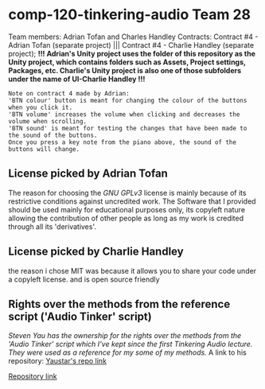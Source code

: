 # comp-120-tinkering-audio Team 28
Team members: Adrian Tofan and Charles Handley
Contracts:
Contract #4 - Adrian Tofan    (separate project) |||
Contract #4 - Charlie Handley (separate project); **!!! Adrian's Unity project uses the folder of this repository as the Unity project, which contains folders such as Assets, Project settings, Packages, etc. Charlie's Unity project is also one of those subfolders under the name of UI-Charlie Handley !!!**
    
    Note on contract 4 made by Adrian:
    'BTN colour' button is meant for changing the colour of the buttons when you click it.
    'BTN volume' increases the volume when clicking and decreases the volume when scrolling.
    'BTN sound' is meant for testing the changes that have been made to the sound of the buttons.
    Once you press a key note from the piano above, the sound of the buttons will change.
    
    
   
## License picked by Adrian Tofan
The reason for choosing the *GNU GPLv3* license is mainly because of its restrictive conditions against uncredited work. The Software that I provided should be used mainly for educational purposes only, its copyleft nature allowing the contribution of other people as long as my work is credited through all its 'derivatives'.

## License picked by Charlie Handley
the reason i chose MIT was because it allows you to share your code under a copyleft license. and is open source friendly

## Rights over the methods from the reference script ('Audio Tinker' script)
*Steven Yau has the ownership for the rights over the methods from the 'Audio Tinker' script which I've kept since the first Tinkering Audio lecture. They were used as a reference for my some of my methods.*
A link to his repository: [Yaustar's repo link](https://github.com/yaustar/ACM-COMP120-Tinker-Audio-Template)

[Repository link](https://github.com/PyroDevilBoi/comp120-tinkering-audio)
